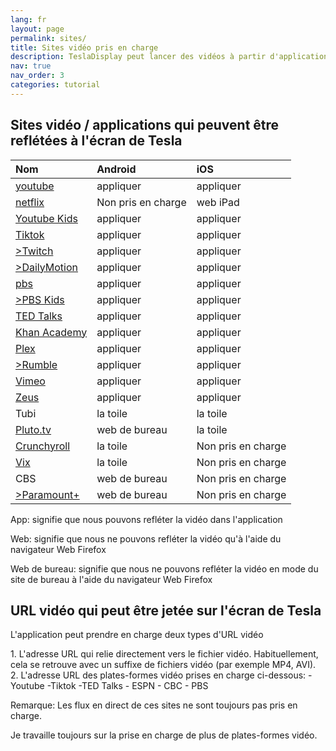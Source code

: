 ```yaml
---
lang: fr
layout: page
permalink: sites/
title: Sites vidéo pris en charge
description: TeslaDisplay peut lancer des vidéos à partir d'applications / sites pris en charge (YouTube,Tiktok) à Tesla.
nav: true
nav_order: 3
categories: tutorial
---
```

<!-- _pages/sites.md -->
## Sites vidéo / applications qui peuvent être reflétées à l'écran de Tesla

| Nom| Android| iOS           |
| :-----------| :------------| :------------|
| <a href='/youtube'> youtube </a>| appliquer| appliquer|
| <a href='/netflix'> netflix </a>| Non pris en charge| web iPad|
| <a href='/demo-youtube-kids'>Youtube Kids</a>| appliquer| appliquer|
| <a href='/tiktok'>Tiktok</a>| appliquer| appliquer|
| <a href='/demo-Twitch'>>Twitch</a>| appliquer| appliquer|
| <a href='/demo-dailymotion'>>DailyMotion</a>| appliquer| appliquer|
| <a href='/demo-pbs'> pbs </a>| appliquer| appliquer|
| <a href='/demo-pbskids'>>PBS Kids</a>| appliquer| appliquer|
| <a href='/demo-te'>TED Talks</a>| appliquer| appliquer|
| <a href='/demo-khan'> Khan Academy </a>| appliquer| appliquer|
| <a href='/demo-plex'>Plex</a>| appliquer| appliquer|
| <a href='/demo-rame'>>Rumble</a>| appliquer| appliquer|
| <a href='/demo-vimeo'>Vimeo</a>| appliquer| appliquer|
| <a href='/demo-zeus'>Zeus</a>| appliquer| appliquer|
| Tubi         | la toile| la toile|
| <a href='/demo-pluto'>Pluto.tv</a>| web de bureau| la toile|
| <a href='/demo-crunchyroll'>Crunchyroll</a>| la toile| Non pris en charge|
| <a href='/demo-vix'>Vix</a>| la toile| Non pris en charge|
| CBS| web de bureau| Non pris en charge|
| <a href='/demo-paramount'>>Paramount+ </a>| web de bureau| Non pris en charge|

<p> App: signifie que nous pouvons refléter la vidéo dans l'application </p>
<p> Web: signifie que nous ne pouvons refléter la vidéo qu'à l'aide du navigateur Web Firefox </p>
<p> Web de bureau: signifie que nous ne pouvons refléter la vidéo en mode du site de bureau à l'aide du navigateur Web Firefox </p>


## URL vidéo qui peut être jetée sur l'écran de Tesla
<p name= "video_url"  id= "video_url" >
L'application peut prendre en charge deux types d'URL vidéo
</p>
1. L'adresse URL qui relie directement vers le fichier vidéo. Habituellement, cela se retrouve avec un suffixe de fichiers vidéo (par exemple MP4, AVI).
2. L'adresse URL des plates-formes vidéo prises en charge ci-dessous:
  - Youtube
  -Tiktok
  -TED Talks
  - ESPN
  - CBC
  - PBS

<p> Remarque: Les flux en direct de ces sites ne sont toujours pas pris en charge. </p>
<p> Je travaille toujours sur la prise en charge de plus de plates-formes vidéo. </p>

